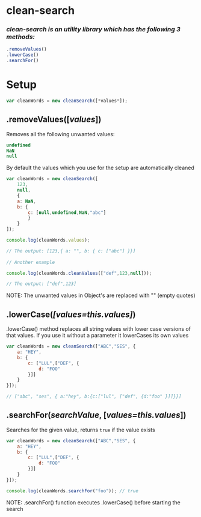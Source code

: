 # clean-search

### ***clean-search is an utility library which has the following 3 methods:***
```javascript
.removeValues()
.lowerCase()
.searchFor()
```
# Setup
```javascript
var cleanWords = new cleanSearch([*values*]); 
```
##  .removeValues([*values*])
Removes all the following unwanted values:
```javascript
undefined
NaN
null
```
By default the values which you use for the setup are automatically cleaned
```javascript
var cleanWords = new cleanSearch([
	123,
	null,
	{
	a: NaN,
	b: {
		c: [null,undefined,NaN,"abc"]
		}
	}
]);

console.log(cleanWords.values);

// The output: [123,{ a: "", b: { c: ["abc"] }}]
 
// Another example

console.log(cleanWords.cleanValues(["def",123,null]));

// The output: ["def",123]
```
NOTE: The unwanted values in Object's are replaced with "" (empty quotes)

## .lowerCase(*[values=this.values]*)

.lowerCase() method replaces all string values with lower case versions of that values.
If you use it without a parameter it lowerCases its own values

```javascript
var cleanWords = new cleanSearch(["ABC","SES", {
	a: "HEY",
	b: {
		c: ["LUL",["DEF", {
			d: "FOO"
		}]]
	}
}]);

// ["abc", "ses", { a:"hey", b:{c:["lul", ["def", {d:"foo" }]]}}]
```


## .searchFor(*searchValue*, [*values=this.values*])

Searches for the given value, returns ```true``` if the value exists

```javascript
var cleanWords = new cleanSearch(["ABC","SES", {
	a: "HEY",
	b: {
		c: ["LUL",["DEF", {
			d: "FOO"
		}]]
	}
}]);

console.log(cleanWords.searchFor("foo")); // true
```
NOTE: .searchFor() function executes .lowerCase() before starting the search
